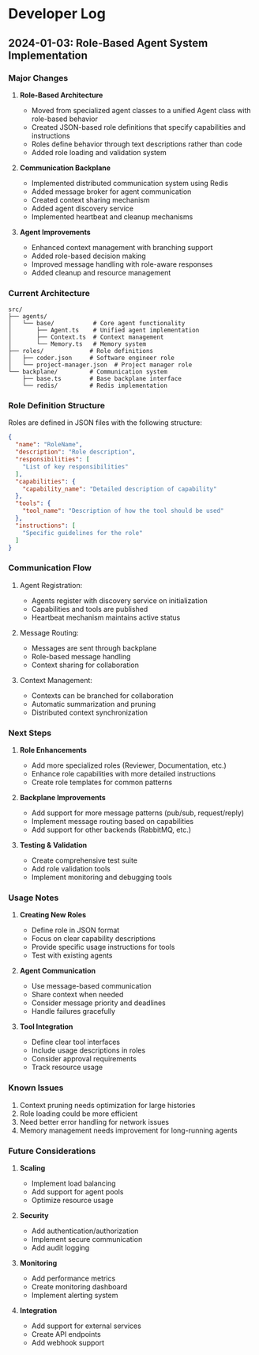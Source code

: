 # Developer Log

## 2024-01-03: Role-Based Agent System Implementation

### Major Changes

1. **Role-Based Architecture**
   - Moved from specialized agent classes to a unified Agent class with role-based behavior
   - Created JSON-based role definitions that specify capabilities and instructions
   - Roles define behavior through text descriptions rather than code
   - Added role loading and validation system

2. **Communication Backplane**
   - Implemented distributed communication system using Redis
   - Added message broker for agent communication
   - Created context sharing mechanism
   - Added agent discovery service
   - Implemented heartbeat and cleanup mechanisms

3. **Agent Improvements**
   - Enhanced context management with branching support
   - Added role-based decision making
   - Improved message handling with role-aware responses
   - Added cleanup and resource management

### Current Architecture

```
src/
├── agents/
│   └── base/           # Core agent functionality
│       ├── Agent.ts    # Unified agent implementation
│       ├── Context.ts  # Context management
│       └── Memory.ts   # Memory system
├── roles/             # Role definitions
│   ├── coder.json     # Software engineer role
│   └── project-manager.json  # Project manager role
└── backplane/         # Communication system
    ├── base.ts        # Base backplane interface
    └── redis/         # Redis implementation
```

### Role Definition Structure

Roles are defined in JSON files with the following structure:
```json
{
  "name": "RoleName",
  "description": "Role description",
  "responsibilities": [
    "List of key responsibilities"
  ],
  "capabilities": {
    "capability_name": "Detailed description of capability"
  },
  "tools": {
    "tool_name": "Description of how the tool should be used"
  },
  "instructions": [
    "Specific guidelines for the role"
  ]
}
```

### Communication Flow

1. Agent Registration:
   - Agents register with discovery service on initialization
   - Capabilities and tools are published
   - Heartbeat mechanism maintains active status

2. Message Routing:
   - Messages are sent through backplane
   - Role-based message handling
   - Context sharing for collaboration

3. Context Management:
   - Contexts can be branched for collaboration
   - Automatic summarization and pruning
   - Distributed context synchronization

### Next Steps

1. **Role Enhancements**
   - Add more specialized roles (Reviewer, Documentation, etc.)
   - Enhance role capabilities with more detailed instructions
   - Create role templates for common patterns

2. **Backplane Improvements**
   - Add support for more message patterns (pub/sub, request/reply)
   - Implement message routing based on capabilities
   - Add support for other backends (RabbitMQ, etc.)

3. **Testing & Validation**
   - Create comprehensive test suite
   - Add role validation tools
   - Implement monitoring and debugging tools

### Usage Notes

1. **Creating New Roles**
   - Define role in JSON format
   - Focus on clear capability descriptions
   - Provide specific usage instructions for tools
   - Test with existing agents

2. **Agent Communication**
   - Use message-based communication
   - Share context when needed
   - Consider message priority and deadlines
   - Handle failures gracefully

3. **Tool Integration**
   - Define clear tool interfaces
   - Include usage descriptions in roles
   - Consider approval requirements
   - Track resource usage

### Known Issues

1. Context pruning needs optimization for large histories
2. Role loading could be more efficient
3. Need better error handling for network issues
4. Memory management needs improvement for long-running agents

### Future Considerations

1. **Scaling**
   - Implement load balancing
   - Add support for agent pools
   - Optimize resource usage

2. **Security**
   - Add authentication/authorization
   - Implement secure communication
   - Add audit logging

3. **Monitoring**
   - Add performance metrics
   - Create monitoring dashboard
   - Implement alerting system

4. **Integration**
   - Add support for external services
   - Create API endpoints
   - Add webhook support

